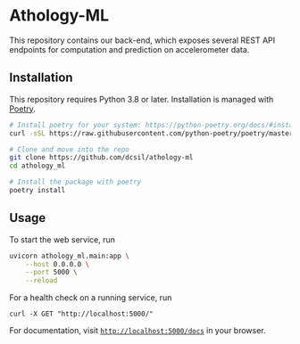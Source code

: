 # Athology-ML

This repository contains our back-end, which exposes several REST API endpoints for computation and prediction on accelerometer data.

## Installation

This repository requires Python 3.8 or later. Installation is managed with [Poetry](https://python-poetry.org/).

```bash
# Install poetry for your system: https://python-poetry.org/docs/#installation
curl -sSL https://raw.githubusercontent.com/python-poetry/poetry/master/get-poetry.py | python

# Clone and move into the repo
git clone https://github.com/dcsil/athology-ml
cd athology_ml

# Install the package with poetry
poetry install
```

## Usage

To start the web service, run

```bash
uvicorn athology_ml.main:app \
    --host 0.0.0.0 \
    --port 5000 \
    --reload
```

For a health check on a running service, run

```
curl -X GET "http://localhost:5000/" 
```

For documentation, visit [`http://localhost:5000/docs`](http://localhost:5000/docs) in your browser.